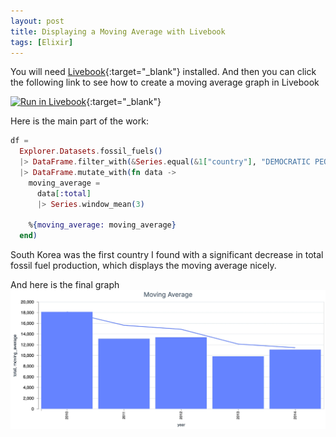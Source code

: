 ```yaml
---
layout: post
title: Displaying a Moving Average with Livebook
tags: [Elixir]
---
```


You will need [Livebook](https://livebook.dev/){:target="_blank"} installed. And then you can click the following link to see how to create a moving average graph in Livebook

[![Run in Livebook](https://livebook.dev/badge/v1/blue.svg)](https://livebook.dev/run?url=https%3A%2F%2Fdewetblomerus.com%2Fassets%2Flivebooks%2Fmoving-average.livemd){:target="_blank"}

Here is the main part of the work:

```elixir
df =
  Explorer.Datasets.fossil_fuels()
  |> DataFrame.filter_with(&Series.equal(&1["country"], "DEMOCRATIC PEOPLE S REPUBLIC OF KOREA"))
  |> DataFrame.mutate_with(fn data ->
    moving_average =
      data[:total]
      |> Series.window_mean(3)

    %{moving_average: moving_average}
  end)
```

South Korea was the first country I found with a significant decrease in total fossil fuel production, which displays the moving average nicely.

And here is the final graph
![image tooltip here](/assets/images/moving-average-livebook.webp)
